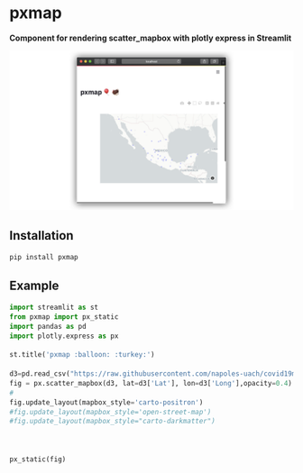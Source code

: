 # pxmap
**Component for rendering scatter_mapbox with plotly express  in Streamlit**


!["streamlit_pxmap example"](image/pxmap.png)
## Installation

```python
pip install pxmap
```

## Example

```python
import streamlit as st
from pxmap import px_static
import pandas as pd
import plotly.express as px

st.title('pxmap :balloon: :turkey:')

d3=pd.read_csv("https://raw.githubusercontent.com/napoles-uach/covid19mx/master/estadoslatlon.csv")
fig = px.scatter_mapbox(d3, lat=d3['Lat'], lon=d3['Long'],opacity=0.4)
#
fig.update_layout(mapbox_style='carto-positron')
#fig.update_layout(mapbox_style='open-street-map')
#fig.update_layout(mapbox_style="carto-darkmatter")



px_static(fig)
```

